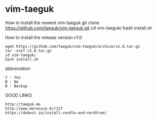 vim-taeguk
=============

How to install the newest vim-taeguk
	git clone https://github.com/taeguk/vim-taeguk.git
	cd vim-taeguk/
	bash install.sh
	
How to install the release version v1.0

	wget https://github.com/taeguk/vim-taeguk/archive/v1.0.tar.gz
	tar -xvzf v1.0.tar.gz
	cd vim-taeguk/
	bash install.sh
	
abbreviation
	
	Y : Yes
	N : No
	B : Backup

GOOD LINKS

	http://taeguk.me
	http://www.morenice.kr/117
	https://dobest.io/install-vundle-and-nerdtree/

